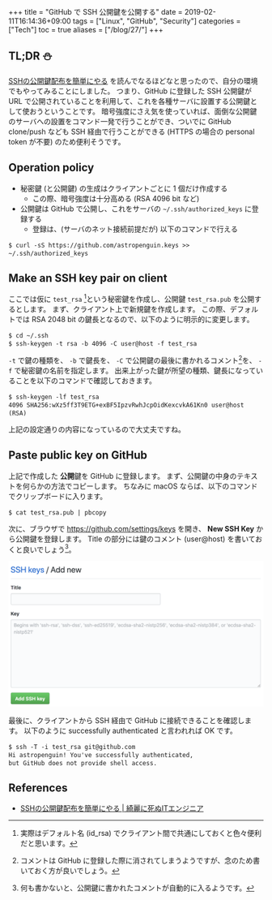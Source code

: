 +++
title = "GitHub で SSH 公開鍵を公開する"
date  = 2019-02-11T16:14:36+09:00
tags  = ["Linux", "GitHub", "Security"]
categories  = ["Tech"]
toc = true
aliases = ["/blog/27/"]
+++

## TL;DR :snowman:

[SSHの公開鍵配布を簡単にやる](https://s8a.jp/distribution-of-ssh-key#%E9%9D%A2%E5%80%92%E3%81%AA%E5%85%AC%E9%96%8B%E9%8D%B5%E3%81%AE%E9%85%8D%E5%B8%83%E3%82%92%E7%B0%A1%E7%B4%A0%E5%8C%96%E3%81%99%E3%82%8B) を読んでなるほどなと思ったので、自分の環境でもやってみることにしました。
つまり、GitHub に登録した SSH 公開鍵が URL で公開されていることを利用して、これを各種サーバに設置する公開鍵として使おうということです。
暗号強度にさえ気を使っていれば、面倒な公開鍵のサーバへの設置をコマンド一発で行うことができ、ついでに GitHub clone/push なども SSH 経由で行うことができる (HTTPS の場合の personal token が不要) のため便利そうです。

## Operation policy

+ 秘密鍵 (と公開鍵) の生成はクライアントごとに 1 個だけ作成する
    - この際、暗号強度は十分高める (RSA 4096 bit など)
+ 公開鍵は GitHub で公開し、これをサーバの `~/.ssh/authorized_keys` に登録する
    - 登録は、(サーバのネット接続前提だが) 以下のコマンドで行える

```shell
$ curl -sS https://github.com/astropenguin.keys >> ~/.ssh/authorized_keys
```

## Make an SSH key pair on client

ここでは仮に `test_rsa` [^1]という秘密鍵を作成し、公開鍵 `test_rsa.pub` を公開するとします。
まず、クライアント上で新規鍵を作成します。
この際、デフォルトでは RSA 2048 bit の鍵長となるので、以下のように明示的に変更します。

```shell
$ cd ~/.ssh
$ ssh-keygen -t rsa -b 4096 -C user@host -f test_rsa
```

`-t` で鍵の種類を、 `-b` で鍵長を、 `-C` で公開鍵の最後に書かれるコメント[^2]を、 `-f` で秘密鍵の名前を指定します。
出来上がった鍵が所望の種類、鍵長になっていることを以下のコマンドで確認しておきます。

```shell
$ ssh-keygen -lf test_rsa
4096 SHA256:wXz5ff3T9ETG+exBF5IpzvRwhJcpOidKexcvkA61Kn0 user@host (RSA)
```

上記の設定通りの内容になっているので大丈夫ですね。

[^1]: 実際はデフォルト名 (id_rsa) でクライアント間で共通にしておくと色々便利だと思います。
[^2]: コメントは GitHub に登録した際に消されてしまうようですが、念のため書いておく方が良いでしょう。

## Paste public key on GitHub

上記で作成した **公開**鍵を GitHub に登録します。
まず、公開鍵の中身のテキストを何らかの方法でコピーします。
ちなみに macOS ならば、以下のコマンドでクリップボードに入ります。

```shell
$ cat test_rsa.pub | pbcopy
```

次に、ブラウザで https://github.com/settings/keys を開き、 **New SSH Key** から公開鍵を登録します。
Title の部分には鍵のコメント (user@host) を書いておくと良いでしょう[^3]。

![](new_ssh_key.png)

最後に、クライアントから SSH 経由で GitHub に接続できることを確認します。
以下のように successfully authenticated と言われれば OK です。

```shell
$ ssh -T -i test_rsa git@github.com
Hi astropenguin! You've successfully authenticated,
but GitHub does not provide shell access.
```

[^3]: 何も書かないと、公開鍵に書かれたコメントが自動的に入るようです。

## References

+ [SSHの公開鍵配布を簡単にやる \| 綺麗に死ぬITエンジニア](https://s8a.jp/distribution-of-ssh-key#%E9%9D%A2%E5%80%92%E3%81%AA%E5%85%AC%E9%96%8B%E9%8D%B5%E3%81%AE%E9%85%8D%E5%B8%83%E3%82%92%E7%B0%A1%E7%B4%A0%E5%8C%96%E3%81%99%E3%82%8B)
